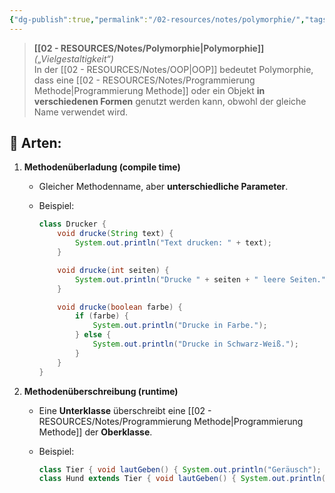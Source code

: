 ```yaml
---
{"dg-publish":true,"permalink":"/02-resources/notes/polymorphie/","tags":["ausbildung/gfn/ap1/vorbereitung","informatik/code/OOP","informatik/programmierung/sprachen/java"],"noteIcon":"","updated":"2025-10-29T12:59:09.198+01:00"}
---
```


> **[[02 - RESOURCES/Notes/Polymorphie\|Polymorphie]]** _(„Vielgestaltigkeit“)_  
> In der [[02 - RESOURCES/Notes/OOP\|OOP]] bedeutet Polymorphie, dass eine [[02 - RESOURCES/Notes/Programmierung Methode\|Programmierung Methode]] oder ein Objekt **in verschiedenen Formen** genutzt werden kann, obwohl der gleiche Name verwendet wird.

## 📌 Arten:

1. **Methodenüberladung (compile time)**
    
    - Gleicher Methodenname, aber **unterschiedliche Parameter**.
    - Beispiel:
        
        ```java
		class Drucker {
		    void drucke(String text) {
		        System.out.println("Text drucken: " + text);
		    }
		
		    void drucke(int seiten) {
		        System.out.println("Drucke " + seiten + " leere Seiten.");
		    }
		
		    void drucke(boolean farbe) {
		        if (farbe) {
		            System.out.println("Drucke in Farbe.");
		        } else {
		            System.out.println("Drucke in Schwarz-Weiß.");
		        }
		    }
		}
        ```
    
2. **Methodenüberschreibung (runtime)**
    
    - Eine **Unterklasse** überschreibt eine [[02 - RESOURCES/Notes/Programmierung Methode\|Programmierung Methode]] der **Oberklasse**.
    - Beispiel:
        
        ```java
        class Tier { void lautGeben() { System.out.println("Geräusch"); } }  
        class Hund extends Tier { void lautGeben() { System.out.println("Wuff"); } }
        ```
